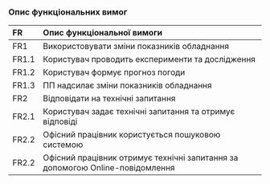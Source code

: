 ### Опис функціональних вимог
|FR|Опис функціональної вимоги|
|:-|:-|
|FR1|Використовувати зміни показників обладнання|
|FR1.1|Користувач проводить експерименти та дослідження|
|FR1.2|Користувач формує прогноз погоди|
|FR1.3|ПП надсилає зміни показників обладнання|
|FR2|Відповідати на технічні запитання|
|FR2.1|Користувач задає технічні запитання та отримує відповіді|
|FR2.2|Офісний працівник користується пошуковою системою|
|FR2.2|Офісний працівник отримує технічні запитання за допомогою Online-повідомлення|
